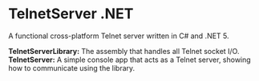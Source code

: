 # TelnetServer .NET
A functional cross-platform Telnet server written in C# and .NET 5.

**TelnetServerLibrary:** The assembly that handles all Telnet socket I/O.<br>
**TelnetServer:** A simple console app that acts as a Telnet server, showing how to communicate using the library.
